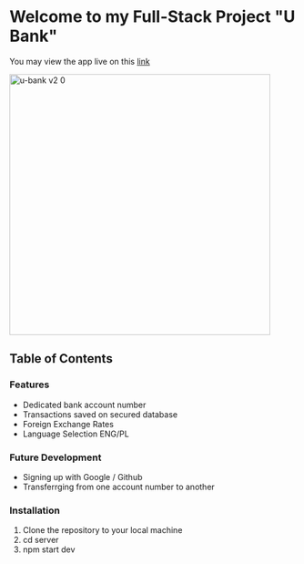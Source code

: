 # Welcome to my Full-Stack Project "U Bank"

You may view the app live on this [link](https://full-stack-bank-app.netlify.app/)

<img width="458" alt="u-bank v2 0" src="https://github.com/Anas-Kharboutli/Full-Stack-Banking-App/assets/127590238/c5adcd37-ecdb-4211-a826-63fe4f7ff418">

## Table of Contents

### Features
- Dedicated bank account number
- Transactions saved on secured database
- Foreign Exchange Rates
- Language Selection ENG/PL

### Future Development
- Signing up with Google / Github
- Transferrging from one account number to another

### Installation
1. Clone the repository to your local machine
2. cd server
3. npm start dev
